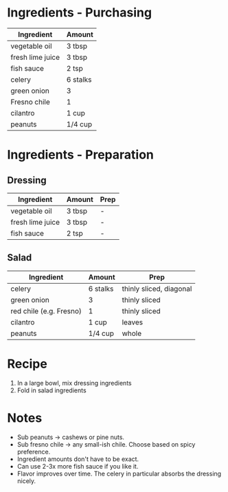 # Ingredients - Purchasing

| Ingredient       | Amount   |
| ---------------- | -------- |
| vegetable oil    | 3 tbsp   |
| fresh lime juice | 3 tbsp   |
| fish sauce       | 2 tsp    |
| celery           | 6 stalks |
| green onion      | 3        |
| Fresno chile     | 1        |
| cilantro         | 1 cup    |
| peanuts          | 1/4 cup  |

# Ingredients - Preparation

## Dressing

| Ingredient       | Amount | Prep |
| ---------------- | ------ | ---- |
| vegetable oil    | 3 tbsp | -    |
| fresh lime juice | 3 tbsp | -    |
| fish sauce       | 2 tsp  | -    |

## Salad

| Ingredient              | Amount   | Prep                    |
| ----------------------- | -------- | ----------------------- |
| celery                  | 6 stalks | thinly sliced, diagonal |
| green onion             | 3        | thinly sliced           |
| red chile (e.g. Fresno) | 1        | thinly sliced           |
| cilantro                | 1 cup    | leaves                  |
| peanuts                 | 1/4 cup  | whole                   |


# Recipe

1. In a large bowl, mix dressing ingredients
2. Fold in salad ingredients

# Notes

- Sub peanuts -> cashews or pine nuts.
- Sub fresno chile -> any small-ish chile. Choose based on spicy preference.
- Ingredient amounts don't have to be exact.
- Can use 2-3x more fish sauce if you like it.
- Flavor improves over time. The celery in particular absorbs the dressing nicely.